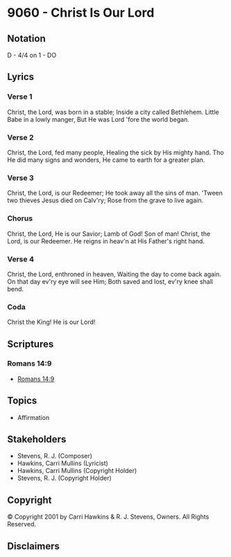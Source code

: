 # 9060 - Christ Is Our Lord

## Notation

D - 4/4 on 1 - DO

## Lyrics

### Verse 1

Christ, the Lord, was born in a stable; Inside a city called Bethlehem. Little Babe in a lowly manger, But He was Lord 'fore the world began.

### Verse 2

Christ, the Lord, fed many people, Healing the sick by His mighty hand. Tho He did many signs and wonders, He came to earth for a greater plan.

### Verse 3

Christ, the Lord, is our Redeemer; He took away all the sins of man. 'Tween two thieves Jesus died on Calv'ry; Rose from the grave to live again.

### Chorus

Christ, the Lord, He is our Savior; Lamb of God! Son of man! Christ, the Lord, is our Redeemer. He reigns in heav'n at His Father's right hand.

### Verse 4

Christ, the Lord, enthroned in heaven, Waiting the day to come back again. On that day ev'ry eye will see Him; Both saved and lost, ev'ry knee shall bend.

### Coda

Christ the King! He is our Lord!


## Scriptures

### Romans 14:9

- [Romans 14:9](https://www.biblegateway.com/passage/?search=Romans%2014%3A9)


## Topics

- Affirmation

## Stakeholders

- Stevens, R. J. (Composer)
- Hawkins, Carri Mullins (Lyricist)
- Hawkins, Carri Mullins (Copyright Holder)
- Stevens, R. J. (Copyright Holder)

## Copyright

© Copyright 2001 by Carri Hawkins & R. J. Stevens, Owners. All Rights Reserved.


## Disclaimers


